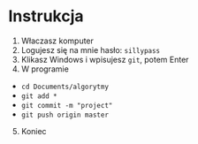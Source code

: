 # Instrukcja
1. Właczasz komputer
2. Logujesz się na mnie hasło: `sillypass`
3. Klikasz Windows i wpisujesz `git`, potem Enter
4. W programie
  - `cd Documents/algorytmy`
  - `git add *`
  - `git commit -m "project"`
  - `git push origin master`
5. Koniec
